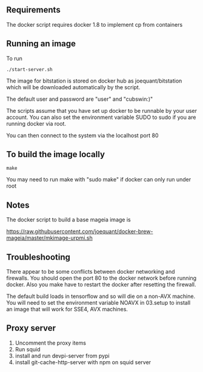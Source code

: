 Requirements
------------

The docker script requires docker 1.8 to implement cp from containers

Running an image
----------------

To run

    ./start-server.sh

The image for bitstation is stored on docker hub as
joequant/bitstation which will be downloaded automatically by the
script.

The default user and password are "user" and "cubswin:)"

The scripts assume that you have set up docker to be runnable by your
user account.  You can also set the environment variable SUDO to sudo
if you are running docker via root.

You can then connect to the system via the localhost port 80

To build the image locally
--------------------------

    make

You may need to run make with "sudo make" if docker can only run under root

Notes
-----

The docker script to build a base mageia image is

https://raw.githubusercontent.com/joequant/docker-brew-mageia/master/mkimage-urpmi.sh

Troubleshooting
---------------

There appear to be some conflicts between docker networking and
firewalls.  You should open the port 80 to the docker network before
running docker.  Also you make have to restart the docker after
resetting the firewall.

The default build loads in tensorflow and so will die on a non-AVX
machine.  You will need to set the environment variable NOAVX in 03.setup
to install an image that will work for SSE4, AVX machines.

Proxy server
------------
1) Uncomment the proxy items
2) Run squid
3) install and run devpi-server from pypi
4) install git-cache-http-server with npm on squid server
